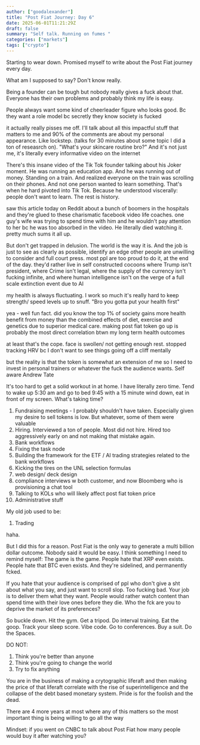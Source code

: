 ```yaml
---
author: ["goodalexander"]
title: "Post Fiat Journey: Day 6"
date: 2025-06-01T11:21:29Z
draft: false
summary: "Self talk. Running on fumes "
categories: ["markets"]
tags: ["crypto"]
---
```


Starting to wear down. Promised myself to write about the Post Fiat journey every day.

What am I supposed to say? Don't know really. 

Being a founder can be tough but nobody really gives a fuck about that. Everyone has their own problems and probably think my life is easy. 

People always want some kind of cheerleader figure who looks good. Bc they want a role model bc secretly they know society is fucked

it actually really pisses me off. I'll talk about all this impactful stuff that matters to me and 90% of the comments are about my personal appearance. Like lockstep. (talks for 30 minutes about some topic I did a ton of reseasrch on). "What's your skincare routine bro?" And it's not just me, it's literally every informative video on the internet

There's this insane video of the Tik Tok founder talking about his Joker moment. He was running an education app. And he was running out of money. Standing on a train. And realized everyone on the train was scrolling on their phones. And not one person wanted to learn something. That's when he hard pivoted into Tik Tok. Because he understood viscerally: people don't want to learn. The rest is history. 

saw this article today on Reddit about a bunch of boomers in the hospitals and they're glued to these charismatic facebook video life coaches. one guy's wife was trying to spend time with him and he wouldn't pay attention to her bc he was too absorbed in the video. He literally died watching it. pretty much sums it all up. 

But don't get trapped in delusion. The world is the way it is. And the job is just to see as clearly as possible, identify an edge other people are unwilling to consider and full court press. most ppl are too proud to do it, at the end of the day. they'd rather live in self constructed cocoons where Trump isn't president, where Crime isn't legal, where the supply of the currency isn't fucking infinite, and where human intelligence isn't on the verge of a full scale extinction event due to AI 

my health is always fluctuating. I work so much it's really hard to keep strength/ speed levels up to snuff. "Bro you gotta put your health first"

yea - well fun fact. did you know the top 1% of society gains more health benefit from money than the combined effects of diet, exercise and genetics due to superior medical care. making post fiat token go up is probably the most direct correlation btwn my long term health outcomes 

at least that's the cope. face is swollen/ not getting enough rest. stopped tracking HRV bc I don't want to see things going off a cliff mentally 

but the reality is that the token is somewhat an extension of me so I need to invest in personal trainers or whatever the fuck the audience wants. Self aware Andrew Tate

It's too hard to get a solid workout in at home. I have literally zero time. Tend to wake up 5:30 am and go to bed 9:45 with a 15 minute wind down, eat in front of my screen. What's taking time?
1. Fundraising meetings - I probably shouldn't have taken. Especially given my desire to sell tokens is low. But whatever, some of them were valuable
2. Hiring. Interviewed a ton of people. Most did not hire. Hired too aggressively early on and not making that mistake again.
3. Bank workflows
4. Fixing the task node
5. Building the framework for the ETF / AI trading strategies related to the bank workflows 
6. Kicking the tires on the UNL selection formulas
7. web design/ deck design
8. compliance interviews w both customer, and now Bloomberg who is provisioning a chat tool 
9. Talking to KOLs who will likely affect post fiat token price
10. Administrative stuff 

My old job used to be:
1. Trading

haha. 

But I did this for a reason. Post Fiat is the only way to generate a multi billion dollar outcome. Nobody said it would be easy. I think something I need to remind myself: The game is the game. People hate that XRP even exists. People hate that BTC even exists. And they're sidelined, and permanently fcked.

If you hate that your audience is comprised of ppl who don't give a sht about what you say, and just want to scroll slop. Too fucking bad. Your job is to deliver them what they want. People would rather watch content than spend time with their love ones before they die. Who the fck are you to deprive the market of its preferences?

So buckle down. Hit the gym. Get a tripod. Do interval training. Eat the goop. Track your sleep score. Vibe code. Go to conferences. Buy a suit. Do the Spaces. 

DO NOT:
1. Think you're better than anyone
2. Think you're going to change the world
3. Try to fix anything

You are in the business of making a crytographic liferaft and then making the price of that liferaft correlate with the rise of superintelligence and the collapse of the debt based monetary system. Pride is for the foolish and the dead. 

There are 4 more years at most where any of this matters so the most important thing is being willing to go all the way

Mindset: if you went on CNBC to talk about Post Fiat how many people would buy it after watching you? 

<div style="height: 30vh">  
    <script 
        src="https://cdn.jsdelivr.net/ghost/signup-form@~0.2/umd/signup-form.min.js" 
        data-background-color="#2B2B2B"    
        data-text-color="#ffffff"
        data-button-color="#2d2d2d"       
        data-button-text-color="#ffffff"
        data-title="goodalexander" 
        data-description="Navigating the Post Fiat reality" 
        data-site="https://goodalexander.ghost.io/" 
        data-locale="en" 
        async>
    </script>
</div>
